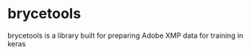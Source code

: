 <body>

<h1>brycetools</h1>
<p>brycetools is a library built for preparing Adobe XMP data for training in keras</p>

</body>